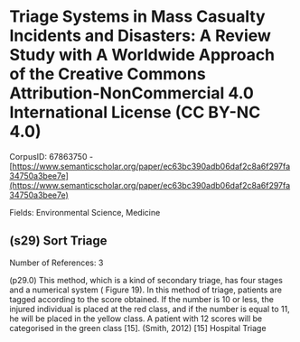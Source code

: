 # Triage Systems in Mass Casualty Incidents and Disasters: A Review Study with A Worldwide Approach of the Creative Commons Attribution-NonCommercial 4.0 International License (CC BY-NC 4.0)

CorpusID: 67863750 - [https://www.semanticscholar.org/paper/ec63bc390adb06daf2c8a6f297fa34750a3bee7e](https://www.semanticscholar.org/paper/ec63bc390adb06daf2c8a6f297fa34750a3bee7e)

Fields: Environmental Science, Medicine

## (s29) Sort Triage
Number of References: 3

(p29.0) This method, which is a kind of secondary triage, has four stages and a numerical system ( Figure 19). In this method of triage, patients are tagged according to the score obtained. If the number is 10 or less, the injured individual is placed at the red class, and if the number is equal to 11, he will be placed in the yellow class. A patient with 12 scores will be categorised in the green class [15].  (Smith, 2012) [15] Hospital Triage
